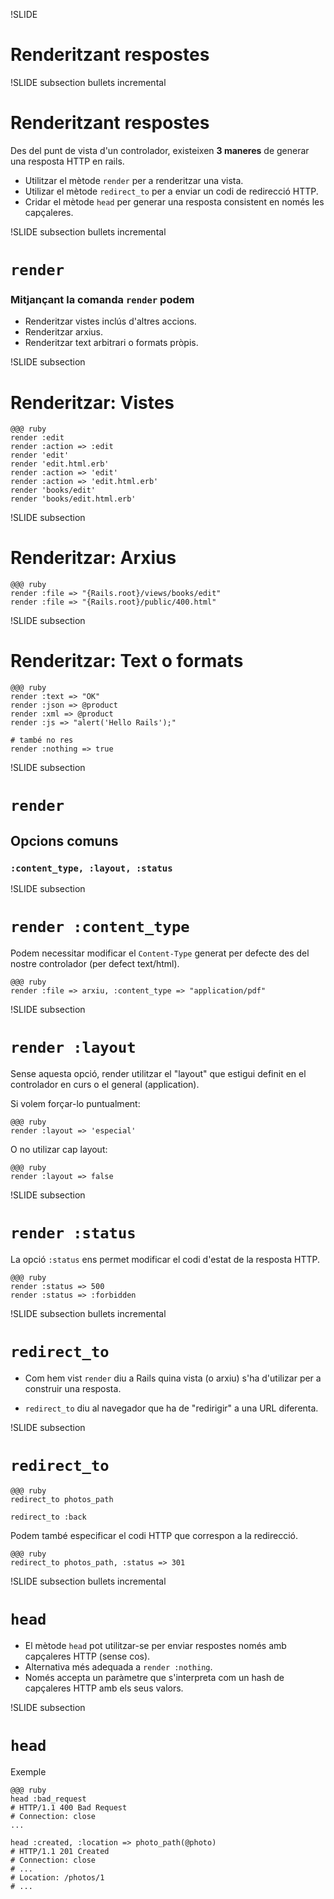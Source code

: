 !SLIDE
# Renderitzant respostes

!SLIDE subsection bullets incremental
# Renderitzant respostes

Des del punt de vista d'un controlador, existeixen **3 maneres** de generar
una resposta HTTP en rails.

* Utilitzar el mètode `render` per a renderitzar una vista.
* Utilizar el mètode `redirect_to` per a enviar un codi de redirecció HTTP.
* Cridar el mètode `head` per generar una resposta consistent en només
les capçaleres.

!SLIDE subsection bullets incremental
# `render`
### Mitjançant la comanda `render` podem

* Renderitzar vistes inclús d'altres accions.
* Renderitzar arxius.
* Renderitzar text arbitrari o formats pròpis.

!SLIDE subsection
# Renderitzar: Vistes

    @@@ ruby
    render :edit
    render :action => :edit
    render 'edit'
    render 'edit.html.erb'
    render :action => 'edit'
    render :action => 'edit.html.erb'
    render 'books/edit'
    render 'books/edit.html.erb'

!SLIDE subsection
# Renderitzar: Arxius

    @@@ ruby
    render :file => "{Rails.root}/views/books/edit"
    render :file => "{Rails.root}/public/400.html"

!SLIDE subsection
# Renderitzar: Text o formats

    @@@ ruby
    render :text => "OK"
    render :json => @product
    render :xml => @product
    render :js => "alert('Hello Rails');"

    # també no res
    render :nothing => true

!SLIDE subsection
# `render`
## Opcions comuns
### `:content_type, :layout, :status`

!SLIDE subsection
# `render :content_type`

Podem necessitar modificar el `Content-Type` generat per defecte des del
nostre controlador (per defect text/html).

    @@@ ruby
    render :file => arxiu, :content_type => "application/pdf"

!SLIDE subsection
# `render :layout`

Sense aquesta opció, render utilitzar el "layout" que estigui definit
en el controlador en curs o el general (application).

Si volem forçar-lo puntualment:

    @@@ ruby
    render :layout => 'especial'

O no utilizar cap layout:

    @@@ ruby
    render :layout => false

!SLIDE subsection
# `render :status`

La opció `:status` ens permet modificar el codi d'estat de la resposta HTTP.

    @@@ ruby
    render :status => 500
    render :status => :forbidden

!SLIDE subsection bullets incremental
# `redirect_to`

* Com hem vist `render` diu a Rails quina vista (o arxiu) s'ha d'utilizar per
a construir una resposta.

* `redirect_to` diu al navegador que ha de "redirigir" a una URL diferenta.

!SLIDE subsection
# `redirect_to`

    @@@ ruby
    redirect_to photos_path

    redirect_to :back

Podem també especificar el codi HTTP que correspon a la redirecció.

    @@@ ruby
    redirect_to photos_path, :status => 301

!SLIDE subsection bullets incremental
# `head`

* El mètode `head` pot utilitzar-se per enviar respostes només amb capçaleres
HTTP (sense cos).
* Alternativa més adequada a `render :nothing`.
* Només accepta un paràmetre que s'interpreta com un hash de capçaleres HTTP
amb els seus valors.

!SLIDE subsection
# `head`

Exemple

    @@@ ruby
    head :bad_request
    # HTTP/1.1 400 Bad Request
    # Connection: close
    ...

    head :created, :location => photo_path(@photo)
    # HTTP/1.1 201 Created
    # Connection: close
    # ...
    # Location: /photos/1
    # ...
